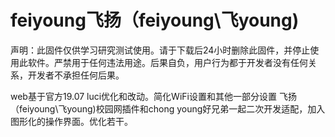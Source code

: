 # feiyoung飞扬（feiyoung\飞young)
声明：此固件仅供学习研究测试使用。请于下载后24小时删除此固件，并停止使用此软件。严禁用于任何违法用途。后果自负，用户行为都于开发者没有任何关系，开发者不承担任何后果。

web基于官方19.07 luci优化和改动。简化WiFi设置和其他一部分设置
飞扬（feiyoung\飞young)校园网插件和chong young好兄弟一起二次开发适配，加入图形化的操作界面。优化若干。
